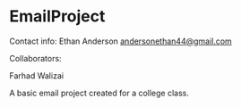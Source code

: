 # EmailProject

Contact info:
Ethan Anderson
andersonethan44@gmail.com

Collaborators: 

Farhad Walizai

A basic email project created for a college class.
